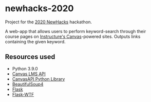 # newhacks-2020

Project for the [2020 NewHacks](https://ieee.utoronto.ca/newhacks) hackathon.

A web-app that allows users to perform keyword-search through their course pages on [Instructure's Canvas](https://www.instructure.com/canvas/)-powered sites. Outputs links containing the given keyword.

## Resources used

- Python 3.9.0
- [Canvas LMS API](https://canvas.instructure.com/doc/api/)
- [CanvasAPI Python Library](https://github.com/ucfopen/canvasapi)
- [BeautifulSoup4](https://www.crummy.com/software/BeautifulSoup/bs4/doc/)
- [Flask](https://palletsprojects.com/p/flask/)
- [Flask-WTF](https://flask-wtf.readthedocs.io/en/stable/)
